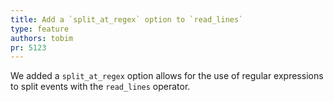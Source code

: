 ```yaml
---
title: Add a `split_at_regex` option to `read_lines`
type: feature
authors: tobim
pr: 5123
---
```


We added a `split_at_regex` option allows for the use of regular expressions to
split events with the `read_lines` operator.
